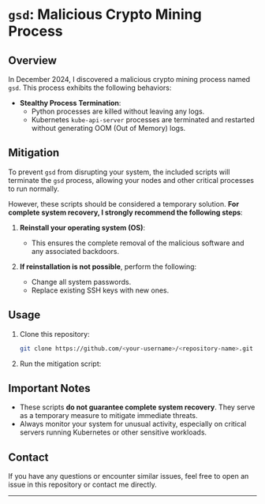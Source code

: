 # **`gsd`: Malicious Crypto Mining Process**

## Overview

In December 2024, I discovered a malicious crypto mining process named `gsd`. This process exhibits the following behaviors:

- **Stealthy Process Termination**:
  - Python processes are killed without leaving any logs.
  - Kubernetes `kube-api-server` processes are terminated and restarted without generating OOM (Out of Memory) logs.

## Mitigation

To prevent `gsd` from disrupting your system, the included scripts will terminate the `gsd` process, allowing your nodes and other critical processes to run normally.

However, these scripts should be considered a temporary solution. **For complete system recovery, I strongly recommend the following steps**:

1. **Reinstall your operating system (OS)**:
   - This ensures the complete removal of the malicious software and any associated backdoors.

2. **If reinstallation is not possible**, perform the following:
   - Change all system passwords.
   - Replace existing SSH keys with new ones.

## Usage

1. Clone this repository:
    ```bash
    git clone https://github.com/<your-username>/<repository-name>.git
    ```
2. Run the mitigation script:

## Important Notes

- These scripts **do not guarantee complete system recovery**. They serve as a temporary measure to mitigate immediate threats.
- Always monitor your system for unusual activity, especially on critical servers running Kubernetes or other sensitive workloads.

## Contact

If you have any questions or encounter similar issues, feel free to open an issue in this repository or contact me directly.

---

